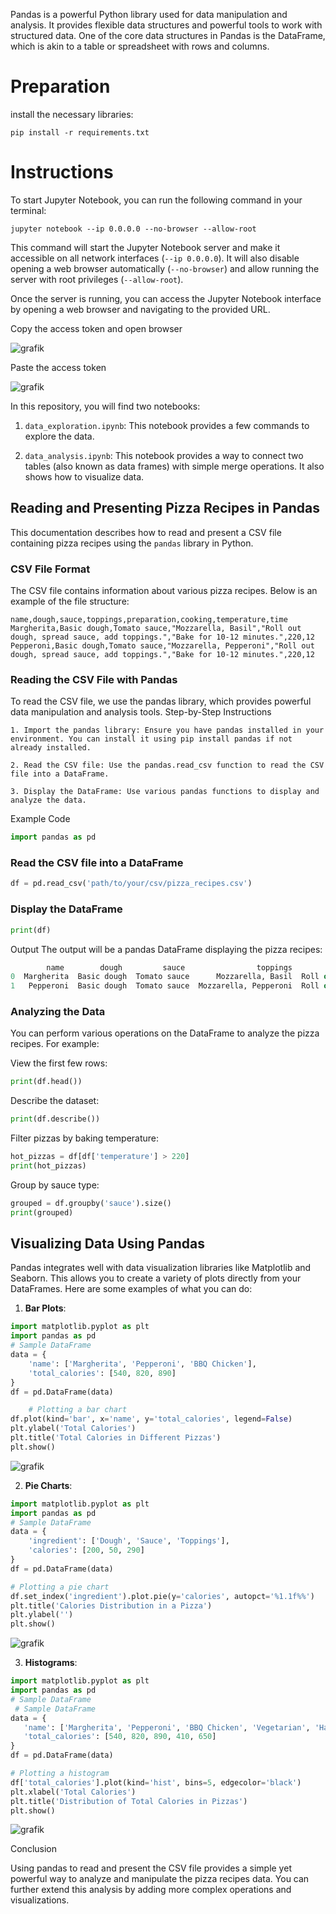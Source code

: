 Pandas is a powerful Python library used for data manipulation and analysis. It provides flexible data structures and powerful tools to work with structured data. One of the core data structures in Pandas is the DataFrame, which is akin to a table or spreadsheet with rows and columns.

# Preparation 
install the necessary libraries:

```
pip install -r requirements.txt
```

# Instructions

To start Jupyter Notebook, you can run the following command in your terminal:
```
jupyter notebook --ip 0.0.0.0 --no-browser --allow-root
```

This command will start the Jupyter Notebook server and make it accessible on all network interfaces (`--ip 0.0.0.0`). It will also disable opening a web browser automatically (`--no-browser`) and allow running the server with root privileges (`--allow-root`).

Once the server is running, you can access the Jupyter Notebook interface by opening a web browser and navigating to the provided URL.

Copy the access token and open browser

![grafik](https://github.com/RamziBrini/bootcamp2024/assets/8480566/ab090f1a-b5d5-446e-9f47-eb0ef329d0ca)

Paste the access token

![grafik](https://github.com/RamziBrini/bootcamp2024/assets/8480566/9dbc531c-3451-4a4a-93e0-93c3859b0822)



In this repository, you will find two notebooks:

1. `data_exploration.ipynb`: This notebook provides a few commands to explore the data.

2. `data_analysis.ipynb`: This notebook provides a way to connect two tables (also known as data frames) with simple merge operations. It also shows how to visualize data.

## Reading and Presenting Pizza Recipes in Pandas

This documentation describes how to read and present a CSV file containing pizza recipes using the `pandas` library in Python.

### CSV File Format

The CSV file contains information about various pizza recipes. Below is an example of the file structure:

```csv
name,dough,sauce,toppings,preparation,cooking,temperature,time
Margherita,Basic dough,Tomato sauce,"Mozzarella, Basil","Roll out dough, spread sauce, add toppings.","Bake for 10-12 minutes.",220,12
Pepperoni,Basic dough,Tomato sauce,"Mozzarella, Pepperoni","Roll out dough, spread sauce, add toppings.","Bake for 10-12 minutes.",220,12
```

### Reading the CSV File with Pandas

To read the CSV file, we use the pandas library, which provides powerful data manipulation and analysis tools.
Step-by-Step Instructions

    1. Import the pandas library: Ensure you have pandas installed in your environment. You can install it using pip install pandas if not already installed.

    2. Read the CSV file: Use the pandas.read_csv function to read the CSV file into a DataFrame.

    3. Display the DataFrame: Use various pandas functions to display and analyze the data.

Example Code

```python
import pandas as pd
```
### Read the CSV file into a DataFrame

```python
df = pd.read_csv('path/to/your/csv/pizza_recipes.csv')
```

### Display the DataFrame

```python
print(df)
```

Output
The output will be a pandas DataFrame displaying the pizza recipes:

```sql
        name        dough         sauce                toppings                     preparation               cooking  temperature  time
0  Margherita  Basic dough  Tomato sauce      Mozzarella, Basil  Roll out dough, spread sauce, add toppings.  Bake for 10-12 minutes.         220    12
1   Pepperoni  Basic dough  Tomato sauce  Mozzarella, Pepperoni  Roll out dough, spread sauce, add toppings.  Bake for 10-12 minutes.         220    12
```
### Analyzing the Data

You can perform various operations on the DataFrame to analyze the pizza recipes. For example:

View the first few rows:

```python
print(df.head())
```

Describe the dataset:

```python
print(df.describe())
```

Filter pizzas by baking temperature:

```python
hot_pizzas = df[df['temperature'] > 220]
print(hot_pizzas)
```

Group by sauce type:

```python
grouped = df.groupby('sauce').size()
print(grouped)
```

## Visualizing Data Using Pandas

Pandas integrates well with data visualization libraries like Matplotlib and Seaborn. This allows you to create a variety of plots directly from your DataFrames. Here are some examples of what you can do:

1. **Bar Plots**:

```python
import matplotlib.pyplot as plt
import pandas as pd
# Sample DataFrame
data = {
    'name': ['Margherita', 'Pepperoni', 'BBQ Chicken'],
    'total_calories': [540, 820, 890]
}
df = pd.DataFrame(data)

    # Plotting a bar chart
df.plot(kind='bar', x='name', y='total_calories', legend=False)
plt.ylabel('Total Calories')
plt.title('Total Calories in Different Pizzas')
plt.show()
```

![grafik](https://github.com/RamziBrini/bootcamp2024/assets/8480566/8227280b-0ebf-4ac3-82c7-115e41bd1936)

2. **Pie Charts**:

```python
import matplotlib.pyplot as plt
import pandas as pd
# Sample DataFrame
data = {
    'ingredient': ['Dough', 'Sauce', 'Toppings'],
    'calories': [200, 50, 290]
}
df = pd.DataFrame(data)

# Plotting a pie chart
df.set_index('ingredient').plot.pie(y='calories', autopct='%1.1f%%')
plt.title('Calories Distribution in a Pizza')
plt.ylabel('')
plt.show()
```

![grafik](https://github.com/RamziBrini/bootcamp2024/assets/8480566/5c1c1c87-e1d2-4e53-8ab2-de4f44453263)

3. **Histograms**:

```python
import matplotlib.pyplot as plt
import pandas as pd
# Sample DataFrame
 # Sample DataFrame
data = {
   'name': ['Margherita', 'Pepperoni', 'BBQ Chicken', 'Vegetarian', 'Hawaiian'],
   'total_calories': [540, 820, 890, 410, 650]
}
df = pd.DataFrame(data)

# Plotting a histogram
df['total_calories'].plot(kind='hist', bins=5, edgecolor='black')
plt.xlabel('Total Calories')
plt.title('Distribution of Total Calories in Pizzas')
plt.show()
```
![grafik](https://github.com/RamziBrini/bootcamp2024/assets/8480566/c4ca539c-bf53-42bf-bff7-8b83e2299d89)


Conclusion

Using pandas to read and present the CSV file provides a simple yet powerful way to analyze and manipulate the pizza recipes data. You can further extend this analysis by adding more complex operations and visualizations.
